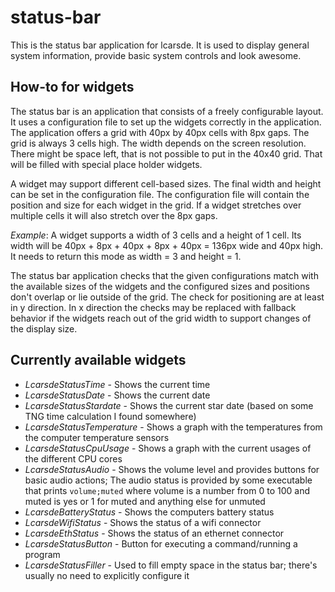 # status-bar
This is the status bar application for lcarsde. It is used to display general system information, provide basic system controls and look awesome.

## How-to for widgets
The status bar is an application that consists of a freely configurable layout. It uses a configuration file to set up the widgets correctly in the application. The application offers a grid with 40px by 40px cells with 8px gaps. The grid is always 3 cells high. The width depends on the screen resolution. There might be space left, that is not possible to put in the 40x40 grid. That will be filled with special place holder widgets.

A widget may support different cell-based sizes. The final width and height can be set in the configuration file. The configuration file will contain the position and size for each widget in the grid. If a widget stretches over multiple cells it will also stretch over the 8px gaps.

*Example*: A widget supports a width of 3 cells and a height of 1 cell. Its width will be 40px + 8px + 40px + 8px + 40px = 136px wide and 40px high. It needs to return this mode as width = 3 and height = 1.

The status bar application checks that the given configurations match with the available sizes of the widgets and the configured sizes and positions don't overlap or lie outside of the grid. The check for positioning are at least in y direction. In x direction the checks may be replaced with fallback behavior if the widgets reach out of the grid width to support changes of the display size.

## Currently available widgets
* *LcarsdeStatusTime* - Shows the current time
* *LcarsdeStatusDate* - Shows the current date
* *LcarsdeStatusStardate* - Shows the current star date (based on some TNG time calculation I found somewhere)
* *LcarsdeStatusTemperature* - Shows a graph with the temperatures from the computer temperature sensors
* *LcarsdeStatusCpuUsage* - Shows a graph with the current usages of the different CPU cores
* *LcarsdeStatusAudio* - Shows the volume level and provides buttons for basic audio actions; The audio status is provided by some executable that prints `volume;muted` where volume is a number from 0 to 100 and muted is yes or 1 for muted and anything else for unmuted
* *LcarsdeBatteryStatus* - Shows the computers battery status
* *LcarsdeWifiStatus* - Shows the status of a wifi connector
* *LcarsdeEthStatus* - Shows the status of an ethernet connector
* *LcarsdeStatusButton* - Button for executing a command/running a program
* *LcarsdeStatusFiller* - Used to fill empty space in the status bar; there's usually no need to explicitly configure it
